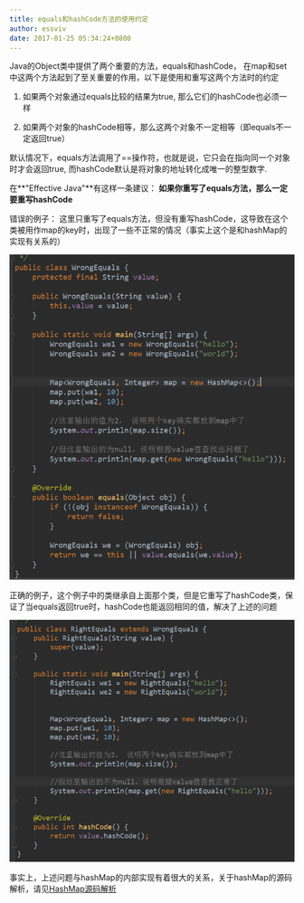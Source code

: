 ```yaml
---
title: equals和hashCode方法的使用约定
author: essviv
date: 2017-01-25 05:34:24+0800
---
```


Java的Object类中提供了两个重要的方法，equals和hashCode， 在map和set中这两个方法起到了至关重要的作用，以下是使用和重写这两个方法时的约定

 

1. 如果两个对象通过equals比较的结果为true, 那么它们的hashCode也必须一样

2. 如果两个对象的hashCode相等，那么这两个对象不一定相等（即equals不一定返回true）

 

默认情况下，equals方法调用了==操作符，也就是说，它只会在指向同一个对象时才会返回true, 而hashCode默认是将对象的地址转化成唯一的整型数字.

在**"Effective Java"**有这样一条建议： **如果你重写了equals方法，那么一定要重写hashCode**

 

错误的例子： 这里只重写了equals方法，但没有重写hashCode，这导致在这个类被用作map的key时，出现了一些不正常的情况（事实上这个是和hashMap的实现有关系的）

![hash-code-and-equals-methods](https://github.com/Essviv/images/blob/master/hash-code-and-equals-methods.jpg?raw=true)

正确的例子，这个例子中的类继承自上面那个类，但是它重写了hashCode类，保证了当equals返回true时，hashCode也能返回相同的值，解决了上述的问题

![hash-code-and-equals-methods](https://github.com/Essviv/images/blob/master/hash-code-and-equals-methods-2.jpg?raw=true)

事实上，上述问题与hashMap的内部实现有着很大的关系，关于hashMap的源码解析，请见[HashMap源码解析](https://github.com/Essviv/blogs/blob/master/%E9%9B%86%E5%90%88/java%E9%9B%86%E5%90%88%E5%AD%A6%E4%B9%A0%E4%B9%8B%E6%BA%90%E7%A0%81%E5%88%86%E6%9E%901.md)